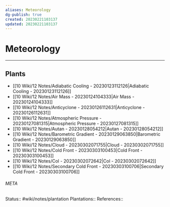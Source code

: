 ```yaml
---
aliases: Meteorology
dg-publish: true
created: 20230221103137
updated: 20230221103137
---
```

# Meteorology
---



## Plants
- [[10 Wiki/12 Notes/Adiabatic Cooling - 20230123112126\|Adiabatic Cooling - 20230123112126]]
- [[10 Wiki/12 Notes/Air Mass - 20230124104333\|Air Mass - 20230124104333]]
- [[10 Wiki/12 Notes/Anticyclone - 20230126112631\|Anticyclone - 20230126112631]]
- [[10 Wiki/12 Notes/Atmospheric Pressure - 20230127081315\|Atmospheric Pressure - 20230127081315]]
- [[10 Wiki/12 Notes/Autan - 20230128054212\|Autan - 20230128054212]]
- [[10 Wiki/12 Notes/Barometric Gradient - 20230129063850\|Barometric Gradient - 20230129063850]]
- [[10 Wiki/12 Notes/Cloud - 20230302071755\|Cloud - 20230302071755]]
- [[10 Wiki/12 Notes/Cold Front - 20230303100453\|Cold Front - 20230303100453]]
- [[10 Wiki/12 Notes/Col - 20230302072642\|Col - 20230302072642]]
- [[10 Wiki/12 Notes/Secondary Cold Front - 20230303100706\|Secondary Cold Front - 20230303100706]]




###### META
Status:: #wiki/notes/plantation
Plantations:: 
References:: 
